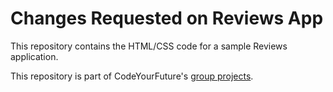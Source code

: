# Changes Requested on Reviews App

This repository contains the HTML/CSS code for a sample Reviews application.

This repository is part of CodeYourFuture's [group projects](https://github.com/CodeYourFuture/group-projects).
